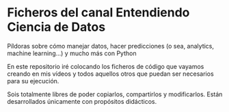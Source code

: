 # Ficheros del canal Entendiendo Ciencia de Datos

Píldoras sobre cómo manejar datos, hacer predicciones (o sea, analytics, machine learning...) y mucho más con Python


En este repositorio iré colocando los ficheros de código que vayamos creando en mis vídeos y todos aquellos otros que puedan ser necesarios para su ejecución.

Sois totalmente libres de poder copiarlos, compartirlos y modificarlos. Están desarrollados únicamente con propósitos didácticos.
